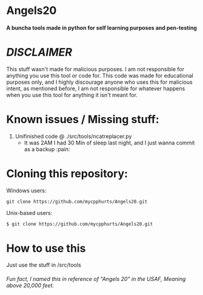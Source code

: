 # Angels20
#### A buncha tools made in python for self learning purposes and pen-testing

# *DISCLAIMER*

This stuff wasn't made for malicious purposes. I am not responsible for anything you use this tool or code for.
This code was made for educational purposes only, and I highly discourage anyone who uses this for malicious intent, as mentioned before, I am not responsible for whatever happens when you use this tool for anything it isn't meant for.

# Known issues / Missing stuff:

1. Unifinished code @ ./src/tools/ncatreplacer.py
    - It was 2AM I had 30 Min of sleep last night, and I just wanna commit as a backup :pain:

# Cloning this repository:

Windows users:

```commandline
git clone https://github.com/mycpphurts/Angels20.git
```

Unix-based users:

```bash
$ git clone https://github.com/mycpphurts/Angels20.git
```

# How to use this

Just use the stuff in /src/tools

###### Fun fact, I named this in reference of "Angels 20" in the USAF, Meaning above 20,000 feet.
